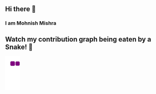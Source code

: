 ## Hi there 👋
### I am Mohnish Mishra
<!--
**“I'm working on a masterpiece and I haven't quite finished it yet”**
<h2> Let's Connect <img src='https://raw.githubusercontent.com/ShahriarShafin/ShahriarShafin/main/Assets/handshake.gif' width="100"></h2>
<a href = 'https://www.linkedin.com/in/abhishek-mallick-121740240/'> <img width = '32px' align= 'center' src="https://raw.githubusercontent.com/rahulbanerjee26/githubAboutMeGenerator/main/icons/linked-in-alt.svg"/></a> 
<a href = 'https://twitter.com/Abhishek____M'> <img width = '32px' align= 'center' src="https://raw.githubusercontent.com/rahulbanerjee26/githubAboutMeGenerator/main/icons/twitter.svg"/></a>
<a href = 'https://abhishek-mallick.vercel.app/'> <img width = '32px' align= 'center' src="https://raw.githubusercontent.com/rahulbanerjee26/githubAboutMeGenerator/main/icons/portfolio.png"/></a> 
<a href = 'https://github.com/Abhishek-Mallick'> <img width = '32px' align= 'center' src="https://raw.githubusercontent.com/rahulbanerjee26/githubAboutMeGenerator/main/icons/github.svg"/></a>

Skills 


[C++](https://img.shields.io/badge/-C++-00599C?style=flat-square&logo=c)
![HTML5](https://img.shields.io/badge/-HTML5-E34F26?style=flat-square&logo=html5&logoColor=white)
![CSS3](https://img.shields.io/badge/-CSS3-1572B6?style=flat-square&logo=css3)
![TypeScript](https://img.shields.io/badge/-TypeScript-007ACC?style=flat-square&logo=typescript)
![Python](https://img.shields.io/badge/-Python-black?style=flat-square&logo=Python)
![Java](https://img.shields.io/badge/-java-E34A86?style=flat-square&logo=java)

-->


  ## Watch my contribution graph being eaten by a Snake! 🐍
![snake gif](https://github.com/MohnishMishra/MohnishMishra/blob/output/github-contribution-grid-snake.gif)

 <!--
![Visitor Count](https : //profile-counter.glitch.me/MohnishMishra/count.svg)

**MohnishMishra/MohnishMishra** is a ✨ _special_ ✨ repository because its `README.md` (this file) appears on your GitHub profile.

Here are some ideas to get you started:

- 🔭 I’m currently working on ...
- 🌱 I’m currently learning ...
- 👯 I’m looking to collaborate on ...
- 🤔 I’m looking for help with ...
- 💬 Ask me about ...
- 📫 How to reach me: ...
- 😄 Pronouns: ...
- ⚡ Fun fact: ...
-->

